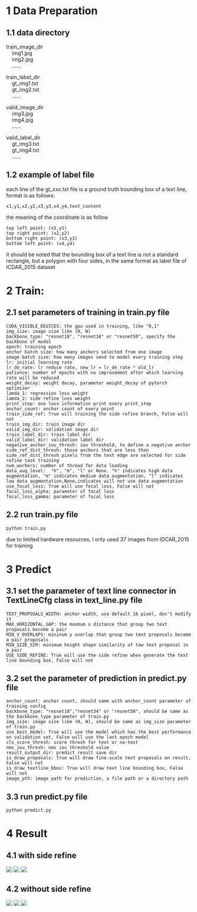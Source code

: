 # 1 Data Preparation  
## 1.1 data directory  
train_image_dir  
&nbsp;&nbsp;&nbsp;&nbsp;img1.jpg  
&nbsp;&nbsp;&nbsp;&nbsp;img2.jpg  
&nbsp;&nbsp;&nbsp;&nbsp;......  

train_label_dir  
&nbsp;&nbsp;&nbsp;&nbsp;gt_img1.txt  
&nbsp;&nbsp;&nbsp;&nbsp;gt_img2.txt  
&nbsp;&nbsp;&nbsp;&nbsp;......  

valid_image_dir  
&nbsp;&nbsp;&nbsp;&nbsp;img3.jpg  
&nbsp;&nbsp;&nbsp;&nbsp;img4.jpg  
&nbsp;&nbsp;&nbsp;&nbsp;......  

valid_label_dir  
&nbsp;&nbsp;&nbsp;&nbsp;gt_img3.txt  
&nbsp;&nbsp;&nbsp;&nbsp;gt_img4.txt  
&nbsp;&nbsp;&nbsp;&nbsp;...... 

## 1.2 example of label file  
each line of the gt_xxx.txt file is a ground truth bounding box of a text line, format is as follows:  
```
x1,y1,x2,y2,x3,y3,x4,y4,text_content
```
the meaning of the coordinate is as follow
```
top left point: (x1,y1)
top right point: (x2,y2)
bottom right point: (x3,y3)
bottom left point: (x4,y4)
```
it should be noted that the bounding box of a text line is not a standard rectangle, but a polygon with four sides, in the same format as label file of ICDAR_2015 dataset  
# 2 Train:
## 2.1 set parameters of training in train.py file  
    CUDA_VISIBLE_DEVICES: the gpu used in training, like "0,1"  
    img_size: image size like (H, W)  
    backbone_type: "resnet18", "resnet34" or "resnet50", specify the backbone of model  
    epoch: training epoch  
    anchor batch size: how many anchors selected from one image  
    image batch size: how many images send to model every training step  
    lr: initial learning rate  
    lr_de_rate: lr reduce rate, new_lr = lr_de_rate * old_lr  
    patience: number of epochs with no improvement after which learning rate will be reduced  
    weight_decay: weight decay, parameter weight_decay of pytorch optimizer  
    lamda_1: regression loss weight  
    lamda_2: side refine loss weight  
    print_step: one loss information print every print_step  
    anchor_count: anchor count of every point  
    train_side_ref: True will training the side refine branch, False will not  
    train_img_dir: train image dir  
    valid_img_dir: validation image dir  
    train_label_dir: train label dir  
    valid_label_dir: validation label dir  
    negative_anchor_iou_thresh: iou threshold, to define a negative anchor  
    side_ref_dist_thresh: those anchors that are less than side_ref_dist_thresh pixels from the text edge are selected for side refine task training  
    num_workers: number of thread for data loading  
    data_aug_level:  "h", "m", "l" or None. "h" indicates high data augmentation, "m" indicates medium data augmentation, "l" indicates low data augmentation,None,indicates will not use data augmentation  
    use_focal_loss: True will use focal loss, False will not  
    focal_loss_alpha: parameter of focal loss  
    focal_loss_gamma: parameter of focal loss  
    
## 2.2 run train.py file
```
python train.py
```
due to limited hardware resources, I only used 37 images from IDCAR_2015 for training

# 3 Predict  
## 3.1 set the parameter of text line connector in TextLineCfg class in text_line.py file  
    TEXT_PROPOSALS_WIDTH: anchor width, use default 16 pixel, don't modify it  
    MAX_HORIZONTAL_GAP: the maxmum x distance that group two text proposals become a pair  
    MIN_V_OVERLAPS: mininum y overlap that group two text proposals become a pair proposals  
    MIN_SIZE_SIM: minimum height shape similarity of tow text proposal in a pair  
    USE_SIDE_REFINE: True will use the side refine when generate the text line bounding box, False will not  
## 3.2 set the parameter of prediction in predict.py file  
    anchor_count: anchor count, should same with anchor_count parameter of training config  
    backbone_type: "resnet18","resnet34" or "resnet50", should be same as the backbone_type parameter of train.py  
    img_size: image size like (H, W), should be same as img_size parameter of train.py  
    use_best_model: True will use the model which has the best performance on validation set, False will use the last epoch model  
    cls_score_thresh: score thresh for text or no-text  
    nms_iou_thresh: nms iou threshold value  
    result_output_dir: predict result save dir  
    is_draw_proposals: True will draw fine-scale text proposals on result, False will not  
    is_draw_textline_bbox: True will draw text line bounding box, False will not  
    image_pth: image path for prediction, a file path or a directory path  
## 3.3 run predict.py file  
```
python predict.py
```

# 4 Result  
## 4.1 with side refine  
<p float="left">
  <img src="result_with_side_refine/0.png" />
  <img src="result_with_side_refine/1.png" /> 
  <img src="result_with_side_refine/23.png" />
</p>  

## 4.2 without side refine  
<p float="left">
  <img src="result_without_side_refine/0.png" />
  <img src="result_without_side_refine/1.png" /> 
  <img src="result_without_side_refine/23.png" />
</p>
